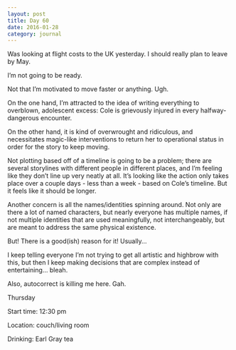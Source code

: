 ```yaml
---
layout: post
title: Day 60
date: 2016-01-28
category: journal
---
```


Was looking at flight costs to the UK yesterday. I should really plan to leave by May. 

I’m not going to be ready. 

Not that I’m motivated to move faster or anything. Ugh. 

On the one hand, I’m attracted to the idea of writing everything to overblown, adolescent excess: Cole is grievously injured in every halfway-dangerous encounter. 

On the other hand, it is kind of overwrought and ridiculous, and necessitates magic-like interventions to return her to operational status in order for the story to keep moving. 

Not plotting based off of a timeline is going to be a problem; there are several storylines with different people in different places, and I’m feeling like they don’t line up very neatly at all. It’s looking like the action only takes place over a couple days - less than a week - based on Cole’s timeline. But it feels like it should be longer. 

Another concern is all the names/identities spinning around. Not only are there a lot of named characters, but nearly everyone has multiple names, if not multiple identities that are used meaningfully, not interchangeably, but are meant to address the same physical existence. 

But! There is a good(ish) reason for it! Usually… 

I keep telling everyone I’m not trying to get all artistic and highbrow with this, but then I keep making decisions that are complex instead of entertaining… bleah. 

Also, autocorrect is killing me here. Gah.


Thursday

Start time: 12:30 pm

Location: couch/living room

Drinking: Earl Gray tea
